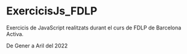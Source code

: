 # ExercicisJs_FDLP

Exercicis de JavaScript realitzats durant el curs de FDLP de Barcelona Activa.

De Gener a Aril del 2022
